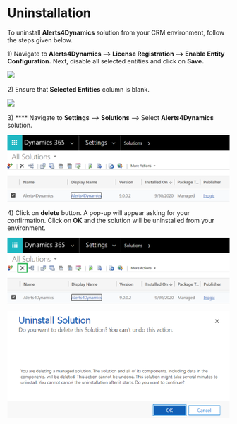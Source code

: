 # Uninstallation

To uninstall **Alerts4Dynamics** solution from your CRM environment, follow the steps given below.&#x20;

1\) Navigate to **Alerts4Dynamics --> License Registration --> Enable Entity Configuration.** Next, disable all selected entities and click on **Save.**

![](../.gitbook/assets/Uninstall\_1.png)

2\) Ensure that **Selected Entities** column is blank.

![](<../.gitbook/assets/Uninstall\_2 (3).png>)

3\) **** Navigate to **Settings** --> **Solutions** --> Select **Alerts4Dynamics** solution.

![](../.gitbook/assets/aa.png)

4\) Click on **delete** button. A pop-up will appear asking for your confirmation. Click on **OK** and the solution will be uninstalled from your environment.

![](../.gitbook/assets/bb.png)

![](../.gitbook/assets/h.png)
